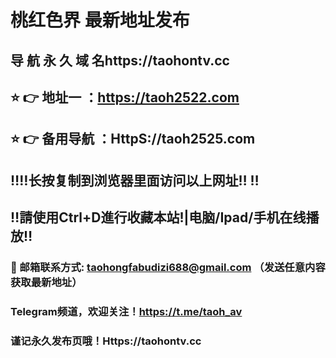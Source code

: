 # 桃红色界 最新地址发布 
## 导 航 永 久 域 名https://taohontv.cc
## ⭐️ 👉 地址一 ：https://taoh2522.com
## ⭐️ 👉 备用导航 ：HttpS://taoh2525.com
## ‼️‼️长按复制到浏览器里面访问以上网址‼️  ‼️
## ‼️請使用Ctrl+D進行收藏本站!|电脑/Ipad/手机在线播放‼️
### 📧 邮箱联系方式: taohongfabudizi688@gmail.com （发送任意内容获取最新地址）
### Telegram频道，欢迎关注！https://t.me/taoh_av
### 谨记永久发布页哦！Https://taohontv.cc
